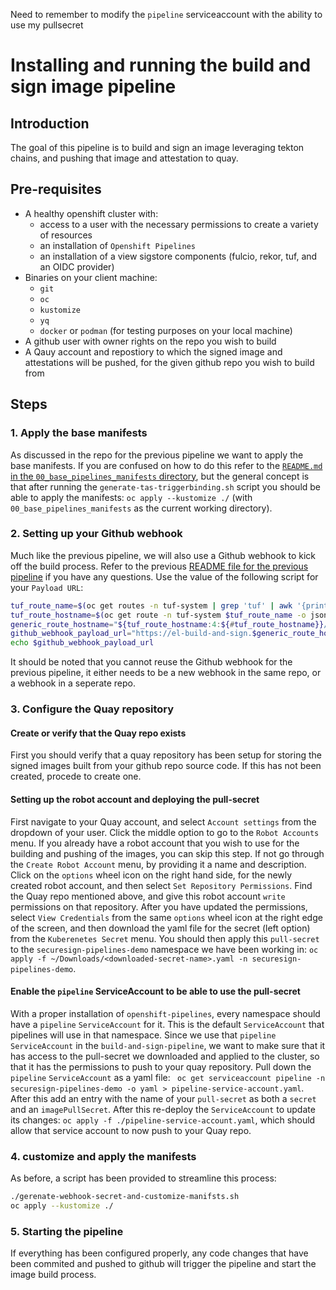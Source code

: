 Need to remember to modify the `pipeline` serviceaccount with the ability to use my pullsecret

# Installing and running the build and sign image pipeline

## Introduction

The goal of this pipeline is to build and sign an image leveraging tekton chains, and pushing that image and attestation to quay.

## Pre-requisites

- A healthy openshift cluster with:
    - access to a user with the necessary permissions to create a variety of resources
    - an installation of `Openshift Pipelines`
    - an installation of a view sigstore components (fulcio, rekor, tuf, and an OIDC provider)
- Binaries on your client machine:
    - `git`
    - `oc`
    - `kustomize`
    - `yq`
    - `docker` or `podman` (for testing purposes on your local machine)
- A github user with owner rights on the repo you wish to build
- A Qauy account and repostiory to which the signed image and attestations will be pushed, for the given github repo you wish to build from

## Steps

### 1. Apply the base manifests

As discussed in the repo for the previous pipeline we want to apply the base manifests. If you are confused on how to do this refer to the [`README.md` in the `00_base_pipelines_manifests` directory](../00_base_pipelines_manifests/README.md), but the general concept is that after running the `generate-tas-triggerbinding.sh` script you should be able to apply the manifests: `oc apply --kustomize ./` (with `00_base_pipelines_manifests` as the current working directory).

### 2. Setting up your Github webhook

Much like the previous pipeline, we will also use a Github webhook to kick off the build process. Refer to the previous [README file for the previous pipeline](../01_verify_source_code_pipeline/README.md) if you have any questions. Use the value of the following script for your `Payload URL`:

```bash
tuf_route_name=$(oc get routes -n tuf-system | grep 'tuf' | awk '{print $1}')
tuf_route_hostname=$(oc get route -n tuf-system $tuf_route_name -o jsonpath='{.spec.host}')
generic_route_hostname="${tuf_route_hostname:4:${#tuf_route_hostname}}/"
github_webhook_payload_url="https://el-build-and-sign.$generic_route_hostname"
echo $github_webhook_payload_url
```

It should be noted that you cannot reuse the Github webhook for the previous pipeline, it either needs to be a new webhook in the same repo, or a webhook in a seperate repo.


### 3. Configure the Quay repository

#### Create or verify that the Quay repo exists

First you should verify that a quay repository has been setup for storing the signed images built from your github repo source code. If this has not been created, procede to create one.

#### Setting up the robot account and deploying the pull-secret

First navigate to your Quay account, and select `Account settings` from the dropdown of your user. Click the middle option to go to the `Robot Accounts` menu. If you already have a robot account that you wish to use for the building and pushing of the images, you can skip this step. If not go through the `Create Robot Account` menu, by providing it a name and description. Click on the `options` wheel icon on the right hand side, for the newly created robot account, and then select `Set Repository Permissions`. Find the Quay repo mentioned above, and give this robot account `write` permissions on that repository. After you have updated the permissions, select `View Credentials` from the same `options` wheel icon at the right edge of the screen, and then download the yaml file for the secret (left option) from the `Kuberenetes Secret` menu. You should then apply this `pull-secret` to the `securesign-pipelines-demo` namespace we have been working in: `oc apply -f ~/Downloads/<downloaded-secret-name>.yaml -n securesign-pipelines-demo`.

#### Enable the `pipeline` ServiceAccount to be able to use the pull-secret

With a proper installation of `openshift-pipelines`, every namespace should have a `pipeline` `ServiceAccount` for it. This is the default `ServiceAccount` that pipelines will use in that namespace. Since we use that `pipeline` `ServiceAccount` in the `build-and-sign-pipeline`, we want to make sure that it has access to the pull-secret we downloaded and applied to the cluster, so that it has the permissions to push to your quay repository. Pull down the `pipeline` `ServiceAccount` as a yaml file: ` oc get serviceaccount pipeline -n securesign-pipelines-demo -o yaml > pipeline-service-account.yaml`. After this add an entry with the name of your `pull-secret` as both a `secret` and an `imagePullSecret`. After this re-deploy the `ServiceAccount` to update its changes: `oc apply -f ./pipeline-service-account.yaml`, which should allow that service account to now push to your Quay repo.

### 4. customize and apply the manifests

As before, a script has been provided to streamline this process:

```bash
./gerenate-webhook-secret-and-customize-manifsts.sh
oc apply --kustomize ./
```

### 5. Starting the pipeline

If everything has been configured properly, any code changes that have been commited and pushed to github will trigger the pipeline and start the image build process.
